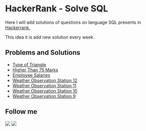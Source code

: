 # HackerRank - Solve SQL

<p>Here I will add solutions of questions on language SQL presents in <a href="https://www.hackerrank.com/dashboard">Hackerrank.</a></p>
<p> This idea it is add new solution every week.</p>

## Problems and Solutions
<ul>
  <li><a href="https://github.com/andreluizjaques/hackerrank-SQL/blob/main/Type%20of%20Triangle.sql">Type of Triangle</a></li>
  <li><a href="https://github.com/andreluizjaques/hackerrank-SQL/blob/main/Higher%20Than%2075%20Marks.sql">Higher Than 75 Marks</a></li>
  <li><a href="https://github.com/andreluizjaques/hackerrank-SQL/blob/main/Employee%20Salaries.sql">Employee Salaries</a></li>
  <li><a href="https://github.com/andreluizjaques/hackerrank-SQL/blob/main/Weather%20Observation%20Station%2012.sql">Weather Observation Station 12</a></li>
  <li><a href="https://github.com/andreluizjaques/hackerrank-SQL/blob/main/Weather%20Observation%20Station%2011.sql">Weather Observation Station 11</a></li>
  <li><a href="https://github.com/andreluizjaques/hackerrank-SQL/blob/main/Weather%20Observation%20Station%2010.sql">Weather Observation Station 10</a></li>
  <li><a href="https://github.com/andreluizjaques/hackerrank-SQL/blob/main/Weather%20Observation%20Station%209.sql">Weather Observation Station 9</a></li>
</ul>

## Follow me
<a href="https://www.linkedin.com/in/andreljalves/" target="_blank"><img src="https://img.shields.io/badge/LinkedIn-0077B5?style=for-the-badge&logo=linkedin&logoColor=white" target="_blank"></a>
<a href="https://twitter.com/AndreLuizJaques" target="_blank"><img src="https://img.shields.io/badge/Twitter-1DA1F2?style=for-the-badge&logo=twitter&logoColor=white" target="_blank"></a>

